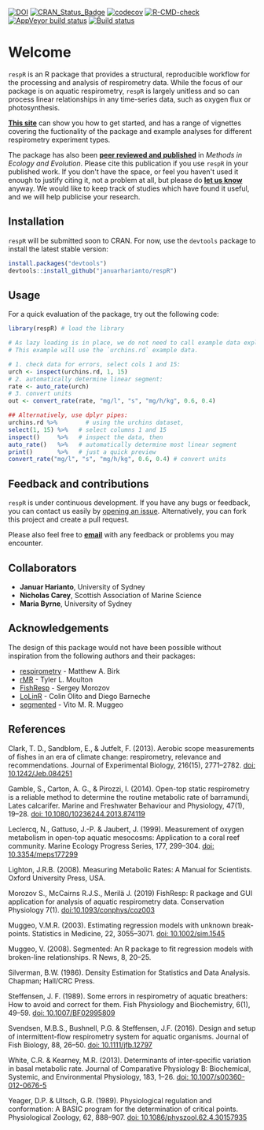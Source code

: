 

<!-- badges: start -->
[![DOI](https://zenodo.org/badge/66126363.svg)](https://zenodo.org/badge/latestdoi/66126363)
[![CRAN\_Status\_Badge](http://www.r-pkg.org/badges/version/respR)](https://cran.r-project.org/package=respR) 
[![codecov](https://codecov.io/gh/januarharianto/respR/branch/master/graph/badge.svg)](https://codecov.io/gh/januarharianto/respR)
[![R-CMD-check](https://github.com/januarharianto/respR/workflows/R-CMD-check/badge.svg)](https://github.com/januarharianto/respR/actions)
[![AppVeyor build status](https://ci.appveyor.com/api/projects/status/github/januarharianto/respR?branch=develop&svg=true)](https://ci.appveyor.com/project/januarharianto/respR)
[![Build status](https://ci.appveyor.com/api/projects/status/1c5ek2c0xf9htkjl?svg=true)](https://ci.appveyor.com/project/nicholascarey/respr-0ltva)
<!-- badges: end -->

# Welcome

`respR` is an R package that provides a structural, reproducible workflow for the processing and analysis of respirometry data. 
While the focus of our package is on aquatic respirometry, `respR` is largely unitless and so can process linear relationships in any time-series data, such as oxygen flux or photosynthesis.

[**This site**](https://januarharianto.github.io/respR/articles/respR.html) can show you how to get started, and has a range of vignettes covering the fuctionality of the package and example analyses for different respirometry experiment types. 

The package has also been [**peer reviewed and published**](https://besjournals.onlinelibrary.wiley.com/doi/10.1111/2041-210X.13162) in *Methods in Ecology and Evolution*. Please cite this publication if you use `respR` in your published work. If you don't have the space, or feel you haven't used it enough to justify citing it, not a problem at all, but please do [**let us know**](mailto:nicholascarey@gmail.com) anyway. We would like to keep track of studies which have found it useful, and we will help publicise your research. 

## Installation
`respR` will be submitted soon to CRAN. For now, use the `devtools` package to install the latest stable version:

```r
install.packages("devtools")
devtools::install_github("januarharianto/respR")
```

## Usage

For a quick evaluation of the package, try out the following code:

```r
library(respR) # load the library

# As lazy loading is in place, we do not need to call example data explicitly.
# This example will use the `urchins.rd` example data.

# 1. check data for errors, select cols 1 and 15:
urch <- inspect(urchins.rd, 1, 15) 
# 2. automatically determine linear segment:
rate <- auto_rate(urch)
# 3. convert units
out <- convert_rate(rate, "mg/l", "s", "mg/h/kg", 0.6, 0.4)

## Alternatively, use dplyr pipes:
urchins.rd %>%        # using the urchins dataset,
select(1, 15) %>%   # select columns 1 and 15
inspect()     %>%   # inspect the data, then
auto_rate()   %>%   # automatically determine most linear segment
print()       %>%   # just a quick preview
convert_rate("mg/l", "s", "mg/h/kg", 0.6, 0.4) # convert units

```

## Feedback and contributions

`respR` is under continuous development. If you have any bugs or feedback, you can contact us easily by [opening an issue](https://github.com/januarharianto/respr/issues). Alternatively, you can fork this project and create a pull request.

Please also feel free to [**email**](mailto:nicholascarey@gmail.com) with any feedback or problems you may encounter.

## Collaborators

- **Januar Harianto**, University of Sydney
- **Nicholas Carey**, Scottish Association of Marine Science
- **Maria Byrne**, University of Sydney


## Acknowledgements

The design of this package would not have been possible without inspiration from the following authors and their packages:

- [respirometry](https://cran.r-project.org/package=respirometry) - Matthew A. Birk
- [rMR](https://cran.r-project.org/package=rMR) - Tyler L. Moulton
- [FishResp](https://fishresp.org) - Sergey Morozov
- [LoLinR](https://github.com/colin-olito/LoLinR) - Colin Olito and Diego Barneche
- [segmented](https://cran.r-project.org/package=segmented) - Vito M. R. Muggeo



## References

Clark, T. D., Sandblom, E., & Jutfelt, F. (2013). Aerobic scope measurements of fishes in an era of climate change: respirometry, relevance and recommendations. Journal of Experimental Biology, 216(15), 2771–2782. [doi: 10.1242/Jeb.084251](https://doi.org/10.1242/Jeb.084251)

Gamble, S., Carton, A. G., & Pirozzi, I. (2014). Open-top static respirometry is a reliable method to determine the routine metabolic rate of barramundi, Lates calcarifer. Marine and Freshwater Behaviour and Physiology, 47(1), 19–28. [doi: 10.1080/10236244.2013.874119](https://doi.org/10.1080/10236244.2013.874119)

Leclercq, N., Gattuso, J.-P. & Jaubert, J. (1999). Measurement of oxygen metabolism in open-top aquatic mesocosms: Application to a coral reef community. Marine Ecology Progress Series, 177, 299–304. [doi: 10.3354/meps177299](https://doi.org/10.3354/meps177299)

Lighton, J.R.B. (2008). Measuring Metabolic Rates: A Manual for Scientists. Oxford University Press, USA.

Morozov S., McCairns R.J.S., Merilä J. (2019) FishResp: R package and GUI application for analysis of aquatic respirometry data. Conservation Physiology 7(1). [doi:10.1093/conphys/coz003](https://doi.org/10.1093/conphys/coz003)

Muggeo, V.M.R. (2003). Estimating regression models with unknown break-points. Statistics in Medicine, 22, 3055–3071. [doi: 10.1002/sim.1545](https://doi.org/10.1002/sim.1545)

Muggeo, V. (2008). Segmented: An R package to fit regression models with broken-line relationships. R News, 8, 20–25.

Silverman, B.W. (1986). Density Estimation for Statistics and Data Analysis. Chapman; Hall/CRC Press.

Steffensen, J. F. (1989). Some errors in respirometry of aquatic breathers: How to avoid and correct for them. Fish Physiology and Biochemistry, 6(1), 49–59. [doi: 10.1007/BF02995809](https://doi.org/10.1007/BF02995809)

Svendsen, M.B.S., Bushnell, P.G. & Steffensen, J.F. (2016). Design and setup of intermittent-flow respirometry system for aquatic organisms. Journal of Fish Biology, 88, 26–50. [doi: 10.1111/jfb.12797](https://doi.org/10.1111/jfb.12797)

White, C.R. & Kearney, M.R. (2013). Determinants of inter-specific variation in basal metabolic rate. Journal of Comparative Physiology B: Biochemical, Systemic, and Environmental Physiology, 183, 1–26. [doi: 10.1007/s00360-012-0676-5](https://doi.org/10.1007/s00360-012-0676-5)

Yeager, D.P. & Ultsch, G.R. (1989). Physiological regulation and conformation: A BASIC program for the determination of critical points. Physiological Zoology, 62, 888–907. [doi: 10.1086/physzool.62.4.30157935](https://doi.org/10.1086/physzool.62.4.30157935)
